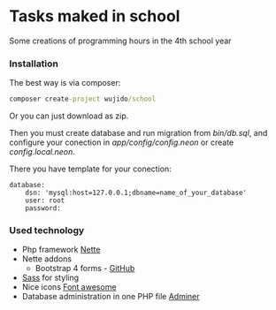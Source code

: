 Tasks maked in school
=============
Some creations of programming hours in the 4th school year

### Installation 

The best way is via composer:
```cmd
composer create-project wujido/school
```
Or you can just download as zip.

Then you must create database and run migration from *bin/db.sql*, and configure your conection in 
*app/config/config.neon* or create *config.local.neon*. 

There you have template for your conection:
```neon
database:
	dsn: 'mysql:host=127.0.0.1;dbname=name_of_your_database'
	user: root
	password: 
```


### Used technology
- Php framework [Nette](https://github.com/nette/nette) 
-  Nette addons
    - Bootstrap 4 forms - [GitHub](https://github.com/czubehead/bootstrap-4-forms)
- [Sass](https://sass-lang.com/) for styling
- Nice icons [Font awesome](https://fontawesome.com/)
- Database administration in one PHP file [Adminer](https://www.adminer.org/en/)
